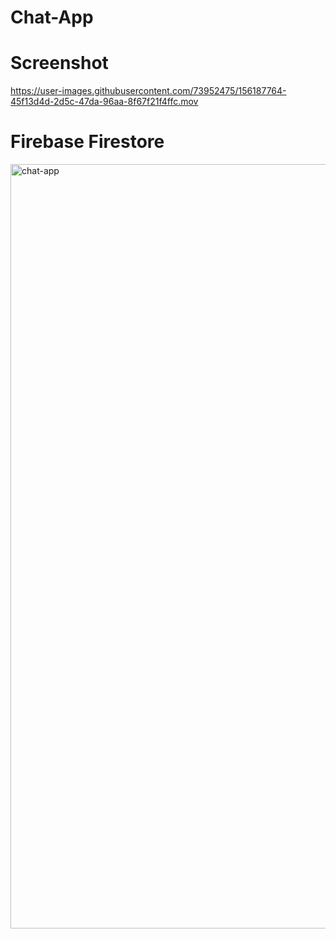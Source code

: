 # Chat-App

# Screenshot

https://user-images.githubusercontent.com/73952475/156187764-45f13d4d-2d5c-47da-96aa-8f67f21f4ffc.mov

# Firebase Firestore

<img width="1223" alt="chat-app" src="https://user-images.githubusercontent.com/73952475/156188205-f13d51f9-5531-4969-a141-d0cf37baeb08.png">
